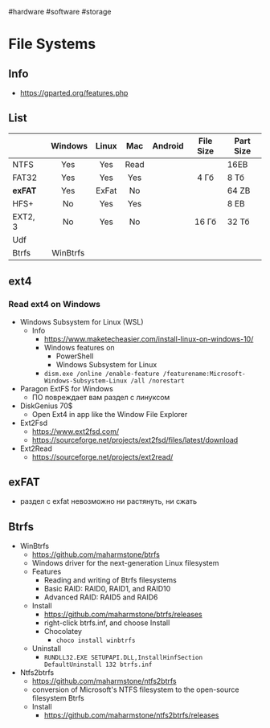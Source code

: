#hardware #software #storage 

# File Systems
## Info
- https://gparted.org/features.php

## List

|           | &nbsp;Windows | Linux | Mac  | Android | File Size | Part Size |
| :-------- | :-----------: | :---: | :--: | :-----: | :-------: | --------- |
| NTFS      |      Yes      |  Yes  | Read |         |           | 16EB      |
| FAT32     |      Yes      |  Yes  | Yes  |         |   4 Гб    | 8 Тб      |
| **exFAT** |      Yes      | ExFat |  No  |         |           | 64 ZB     |
| HFS+      |      No       |  Yes  | Yes  |         |           | 8 EB      |
| EXT2, 3   |      No       |  Yes  |  No  |         |   16 Гб   | 32 Тб     |
| Udf       |               |       |      |         |           |           |
| Btrfs     |   WinBtrfs    |       |      |         |           |           |

## ext4
### Read ext4 on Windows
- Windows Subsystem for Linux (WSL)
	- Info
		- https://www.maketecheasier.com/install-linux-on-windows-10/
		- Windows features on
			- PowerShell
			- Windows Subsystem for Linux
		- `dism.exe /online /enable-feature /featurename:Microsoft-Windows-Subsystem-Linux /all /norestart`
- Paragon ExtFS for Windows
	- ПО повреждает вам раздел с линуксом
- DiskGenius 70$
	- Open Ext4 in app like the Window File Explorer
- Ext2Fsd
	- https://www.ext2fsd.com/
	- https://sourceforge.net/projects/ext2fsd/files/latest/download
- Ext2Read 
	- https://sourceforge.net/projects/ext2read/

## exFAT
-  раздел с exfat невозможно ни растянуть, ни сжать


## Btrfs
- WinBtrfs
	- https://github.com/maharmstone/btrfs
	- Windows driver for the next-generation Linux filesystem
	- Features
		- Reading and writing of Btrfs filesystems
		- Basic RAID: RAID0, RAID1, and RAID10
		- Advanced RAID: RAID5 and RAID6
	- Install
		- https://github.com/maharmstone/btrfs/releases
		- right-click btrfs.inf, and choose Install
		- Chocolatey
			- `choco install winbtrfs`
	- Uninstall
		- `RUNDLL32.EXE SETUPAPI.DLL,InstallHinfSection DefaultUninstall 132 btrfs.inf`
- Ntfs2btrfs
	- https://github.com/maharmstone/ntfs2btrfs
	- conversion of Microsoft's NTFS filesystem to the open-source filesystem Btrfs
	- Install
		- https://github.com/maharmstone/ntfs2btrfs/releases
